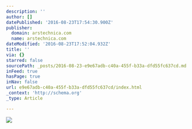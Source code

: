```yaml
---
description: ''
author: []
datePublished: '2016-08-23T17:54:30.900Z'
publisher:
  domain: arstechnica.com
  name: arstechnica.com
dateModified: '2016-08-23T17:52:04.932Z'
title: ''
via: {}
starred: false
sourcePath: _posts/2016-08-23-e9e67adb-c40a-455f-b33a-dfd55fc637cd.md
inFeed: true
hasPage: true
inNav: false
url: e9e67adb-c40a-455f-b33a-dfd55fc637cd/index.html
_context: 'http://schema.org'
_type: Article

---
```

![](http://cdn.arstechnica.net/wp-content/uploads/2014/08/2351656805_2983091852_o-640x434.jpg)